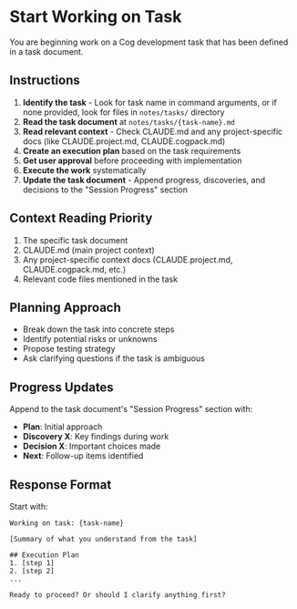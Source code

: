 # Start Working on Task

You are beginning work on a Cog development task that has been defined in a task document.

## Instructions

1. **Identify the task** - Look for task name in command arguments, or if none provided, look for files in `notes/tasks/` directory
2. **Read the task document** at `notes/tasks/{task-name}.md`
3. **Read relevant context** - Check CLAUDE.md and any project-specific docs (like CLAUDE.project.md, CLAUDE.cogpack.md)
4. **Create an execution plan** based on the task requirements
5. **Get user approval** before proceeding with implementation
6. **Execute the work** systematically
7. **Update the task document** - Append progress, discoveries, and decisions to the "Session Progress" section

## Context Reading Priority
1. The specific task document
2. CLAUDE.md (main project context)
3. Any project-specific context docs (CLAUDE.project.md, CLAUDE.cogpack.md, etc.)
4. Relevant code files mentioned in the task

## Planning Approach
- Break down the task into concrete steps
- Identify potential risks or unknowns
- Propose testing strategy
- Ask clarifying questions if the task is ambiguous

## Progress Updates
Append to the task document's "Session Progress" section with:
- **Plan**: Initial approach
- **Discovery X**: Key findings during work
- **Decision X**: Important choices made
- **Next**: Follow-up items identified

## Response Format
Start with:
```
Working on task: {task-name}

[Summary of what you understand from the task]

## Execution Plan
1. [step 1]
2. [step 2]
...

Ready to proceed? Or should I clarify anything first?
```